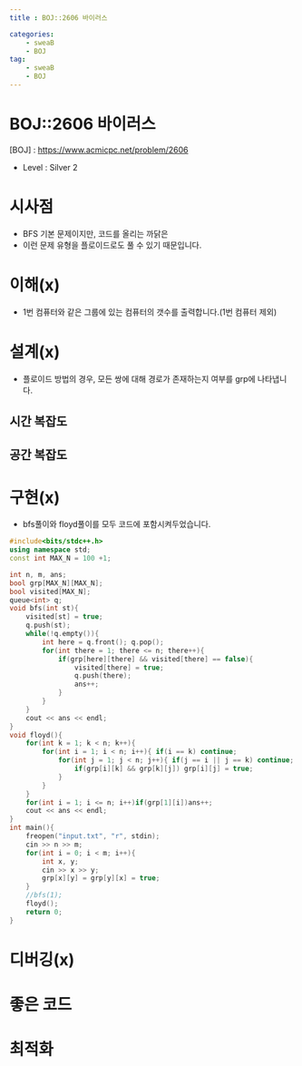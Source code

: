 ```yaml
---
title : BOJ::2606 바이러스

categories:
    - sweaB
    - BOJ
tag:
    - sweaB
    - BOJ
---
```

# BOJ::2606 바이러스
[BOJ] : <https://www.acmicpc.net/problem/2606>
- Level : Silver 2

# 시사점
- BFS 기본 문제이지만, 코드를 올리는 까닭은
- 이런 문제 유형을 플로이드로도 풀 수 있기 때문입니다.

# 이해(x)
- 1번 컴퓨터와 같은 그룹에 있는 컴퓨터의 갯수를 출력합니다.(1번 컴퓨터 제외)

# 설계(x)
- 플로이드 방법의 경우, 모든 쌍에 대해 경로가 존재하는지 여부를 grp에 나타냅니다.

## 시간 복잡도

## 공간 복잡도

# 구현(x)
- bfs풀이와 floyd풀이를 모두 코드에 포함시켜두었습니다.

```cpp
#include<bits/stdc++.h>
using namespace std;
const int MAX_N = 100 +1;

int n, m, ans;
bool grp[MAX_N][MAX_N];
bool visited[MAX_N];
queue<int> q;
void bfs(int st){
    visited[st] = true;
    q.push(st);
    while(!q.empty()){
        int here = q.front(); q.pop();
        for(int there = 1; there <= n; there++){
            if(grp[here][there] && visited[there] == false){
                visited[there] = true;
                q.push(there);
                ans++;
            }
        }
    }
    cout << ans << endl;
}
void floyd(){
    for(int k = 1; k < n; k++){
        for(int i = 1; i < n; i++){ if(i == k) continue;
            for(int j = 1; j < n; j++){ if(j == i || j == k) continue;
                if(grp[i][k] && grp[k][j]) grp[i][j] = true;
            }
        }
    }
    for(int i = 1; i <= n; i++)if(grp[1][i])ans++;
    cout << ans << endl;
}
int main(){
    freopen("input.txt", "r", stdin);
    cin >> n >> m;
    for(int i = 0; i < m; i++){
        int x, y;
        cin >> x >> y;
        grp[x][y] = grp[y][x] = true;
    }
    //bfs(1);
    floyd();
    return 0;
}
```

# 디버깅(x)

# 좋은 코드

# 최적화
